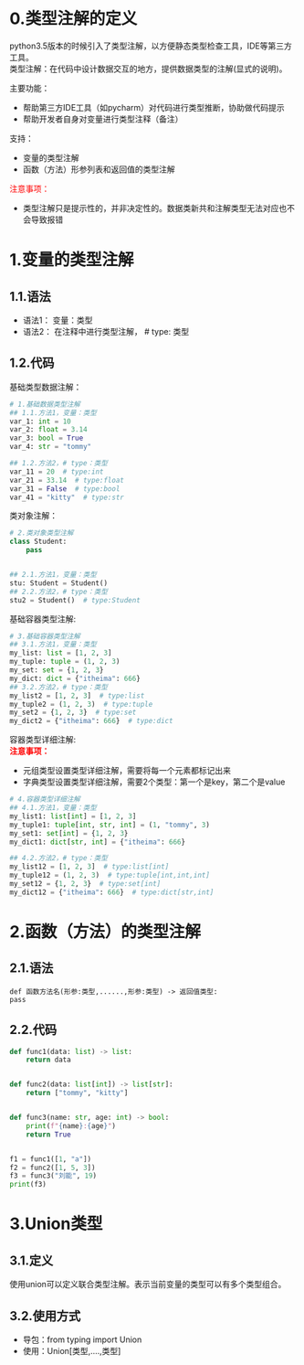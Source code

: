 # 0.类型注解的定义

python3.5版本的时候引入了类型注解，以方便静态类型检查工具，IDE等第三方工具。</br>
类型注解：在代码中设计数据交互的地方，提供数据类型的注解(显式的说明)。</br>

主要功能：

- 帮助第三方IDE工具（如pycharm）对代码进行类型推断，协助做代码提示
- 帮助开发者自身对变量进行类型注释（备注）

支持：

- 变量的类型注解
- 函数（方法）形参列表和返回值的类型注解

<font color="red">注意事项：</font>

- 类型注解只是提示性的，并非决定性的。数据类新共和注解类型无法对应也不会导致报错

# 1.变量的类型注解

## 1.1.语法

- 语法1： 变量：类型
- 语法2： 在注释中进行类型注解， # type: 类型

## 1.2.代码

基础类型数据注解：

```python
# 1.基础数据类型注解
## 1.1.方法1，变量：类型
var_1: int = 10
var_2: float = 3.14
var_3: bool = True
var_4: str = "tommy"

## 1.2.方法2，# type：类型
var_11 = 20  # type:int
var_21 = 33.14  # type:float
var_31 = False  # type:bool
var_41 = "kitty"  # type:str
```

类对象注解：

```python
# 2.类对象类型注解
class Student:
    pass


## 2.1.方法1，变量：类型
stu: Student = Student()
## 2.2.方法2，# type：类型
stu2 = Student()  # type:Student
```

基础容器类型注解:

```python
# 3.基础容器类型注解
## 3.1.方法1，变量：类型
my_list: list = [1, 2, 3]
my_tuple: tuple = (1, 2, 3)
my_set: set = {1, 2, 3}
my_dict: dict = {"itheima": 666}
## 3.2.方法2，# type：类型
my_list2 = [1, 2, 3]  # type:list
my_tuple2 = (1, 2, 3)  # type:tuple
my_set2 = {1, 2, 3}  # type:set
my_dict2 = {"itheima": 666}  # type:dict
```

容器类型详细注解:</br>
<font color="red">**注意事项：**</font>

- 元组类型设置类型详细注解，需要将每一个元素都标记出来
- 字典类型设置类型详细注解，需要2个类型：第一个是key，第二个是value

```python
# 4.容器类型详细注解
## 4.1.方法1，变量：类型
my_list1: list[int] = [1, 2, 3]
my_tuple1: tuple[int, str, int] = (1, "tommy", 3)
my_set1: set[int] = {1, 2, 3}
my_dict1: dict[str, int] = {"itheima": 666}

## 4.2.方法2，# type：类型
my_list12 = [1, 2, 3]  # type:list[int]
my_tuple12 = (1, 2, 3)  # type:tuple[int,int,int]
my_set12 = {1, 2, 3}  # type:set[int]
my_dict12 = {"itheima": 666}  # type:dict[str,int]
```

# 2.函数（方法）的类型注解

## 2.1.语法

```properties
def 函数方法名(形参:类型,......,形参:类型) -> 返回值类型:
pass
```

## 2.2.代码

```python
def func1(data: list) -> list:
    return data


def func2(data: list[int]) -> list[str]:
    return ["tommy", "kitty"]


def func3(name: str, age: int) -> bool:
    print(f"{name}:{age}")
    return True


f1 = func1([1, "a"])
f2 = func2([1, 5, 3])
f3 = func3("刘能", 19)
print(f3)
```

# 3.Union类型

## 3.1.定义

使用union可以定义联合类型注解。表示当前变量的类型可以有多个类型组合。

## 3.2.使用方式

- 导包：from typing import Union
- 使用：Union[类型,....,类型]